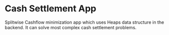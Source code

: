 # Cash Settlement App
 Splitwise Cashflow minimization app which uses Heaps data structure in the backend. It can solve most complex cash settlement problems.
